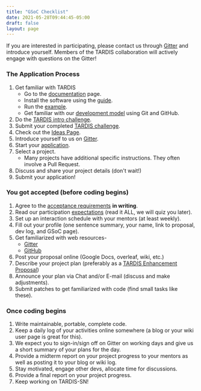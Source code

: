 ```yaml
---
title: "GSoC Checklist"
date: 2021-05-28T09:44:45-05:00
draft: false
layout: page
---
```


If you are interested in participating, please contact us through <a href="https://gitter.im/tardis-sn/gsoc" target="_blank">Gitter</a> and introduce yourself. Members of the TARDIS collaboration will actively engage with questions on the Gitter!

### The Application Process

1. Get familiar with TARDIS
    - Go to the <a href="https://tardis-sn.github.io/tardis/" target="_blank">documentation</a> page.
    - Install the software using the <a href="https://tardis-sn.github.io/tardis/installation.html" target="_blank">guide</a>.
    - Run the [example](https://tardis-sn.github.io/tardis/quickstart.html).
    - Get familiar with our [development model](https://tardis-sn.github.io/tardis/contributing/development/index.html) using Git and GitHub.
2. Do the [TARDIS intro challenge](https://colab.research.google.com/drive/1ojC-CbdvhsnNum9DHxY-JUqlGiZGotDP?usp=sharing).
3. Submit your completed [TARDIS challenge](https://forms.gle/ov1f71qogP36qLMc7).
4. Check out the [Ideas Page](../ideas).
5. Introduce yourself to us on <a href="https://gitter.im/tardis-sn/gsoc" target="_blank">Gitter</a>.
6. Start your [application](../guidelines).
7. Select a project.
   - Many projects have additional specific instructions. They often involve a Pull Request.
8. Discuss and share your project details (don't wait!)
9. Submit your application!
    
### You got accepted (before coding begins) 
1. Agree to the [acceptance requirements](../requirements) **in writing**.
2. Read our participation [expectations](../expectations) (read it ALL, we will quiz you later).
3. Set up an interaction schedule with your mentors (at least weekly).
4. Fill out your profile (one sentence summary, your name, link to proposal, dev log, and GSoC page).
5. Get familiarized with web resources-
   - [Gitter](https://gitter.im/tardis-sn/gsoc)
   - [GitHub](https://github.com/tardis-sn/tardis)
6. Post your proposal online (Google Docs, overleaf, wiki, etc.)
7. Describe your project plan (preferably as a [TARDIS Enhancement Proposal](https://github.com/tardis-sn/tep))
8. Announce your plan via Chat and/or E-mail (discuss and make adjustments).
9. Submit patches to get familiarized with code (find small tasks like these).

### Once coding begins
1. Write maintainable, portable, complete code.
2. Keep a daily log of your activities online somewhere (a blog or your wiki user page is great for this).
3. We expect you to sign-in/sign off on Gitter on working days and give us a short summary of your plans for the day.
4. Provide a midterm report on your project progress to your mentors as well as posting it to your blog or wiki log.
5. Stay motivated, engage other devs, allocate time for discussions.
6. Provide a final report on your project progress.
7. Keep working on TARDIS-SN!

